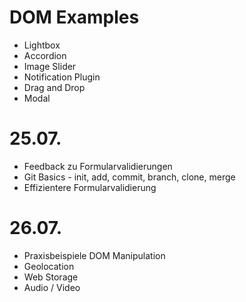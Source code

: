 # DOM Examples
- Lightbox
- Accordion
- Image Slider
- Notification Plugin
- Drag and Drop
- Modal


# 25.07. 
- Feedback zu Formularvalidierungen
- Git Basics - init, add, commit, branch, clone, merge
- Effizientere Formularvalidierung

# 26.07.
- Praxisbeispiele DOM Manipulation
- Geolocation
- Web Storage
- Audio / Video